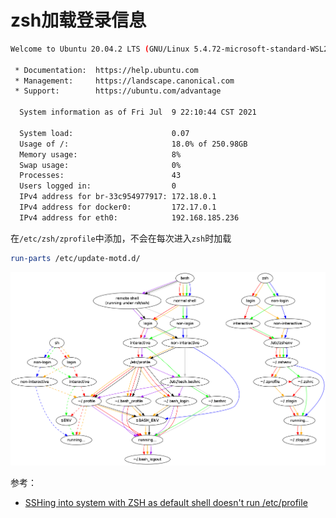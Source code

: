 # zsh加载登录信息

```sh
Welcome to Ubuntu 20.04.2 LTS (GNU/Linux 5.4.72-microsoft-standard-WSL2 x86_64)

 * Documentation:  https://help.ubuntu.com
 * Management:     https://landscape.canonical.com
 * Support:        https://ubuntu.com/advantage

  System information as of Fri Jul  9 22:10:44 CST 2021

  System load:                      0.07
  Usage of /:                       18.0% of 250.98GB
  Memory usage:                     8%
  Swap usage:                       0%
  Processes:                        43
  Users logged in:                  0
  IPv4 address for br-33c954977917: 172.18.0.1
  IPv4 address for docker0:         172.17.0.1
  IPv4 address for eth0:            192.168.185.236
```

在`/etc/zsh/zprofile`中添加，不会在每次进入`zsh`时加载

```sh
run-parts /etc/update-motd.d/
```

![](../assets/images/373dd381-3599-4daa-81ae-6b7a271e6f9b.png)

参考：

* [SSHing into system with ZSH as default shell doesn't run /etc/profile](https://unix.stackexchange.com/questions/537637/sshing-into-system-with-zsh-as-default-shell-doesnt-run-etc-profile)
